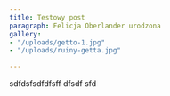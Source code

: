 ```yaml
---
title: Testowy post
paragraph: Felicja Oberlander urodzona
gallery:
- "/uploads/getto-1.jpg"
- "/uploads/ruiny-getta.jpg"

---
```

sdfdsfsdfdfsff dfsdf sfd